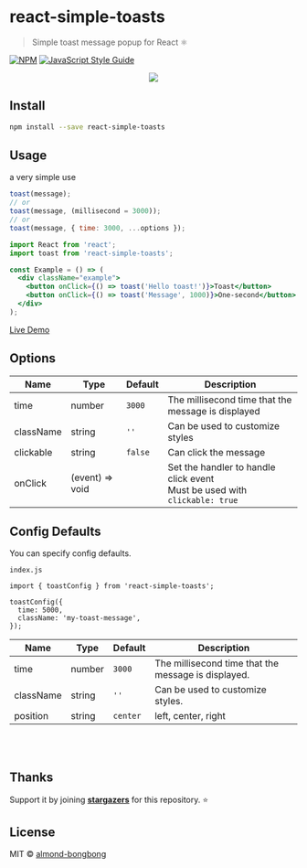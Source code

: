 # react-simple-toasts

> Simple toast message popup for React ⚛️

[![NPM](https://img.shields.io/npm/v/react-simple-toasts.svg)](https://www.npmjs.com/package/react-simple-toasts) [![JavaScript Style Guide](https://img.shields.io/badge/code_style-standard-brightgreen.svg)](https://standardjs.com)

<p align="center">
<img src="https://res.cloudinary.com/dfyuv19ig/image/upload/v1575989735/github/2019-12-10_23-52-52.2019-12-10_23_53_26_ljp6x1.gif" />
</p>

## Install

```bash
npm install --save react-simple-toasts
```

## Usage

a very simple use

```js
toast(message);
// or
toast(message, (millisecond = 3000));
// or
toast(message, { time: 3000, ...options });
```

```jsx
import React from 'react';
import toast from 'react-simple-toasts';

const Example = () => (
  <div className="example">
    <button onClick={() => toast('Hello toast!')}>Toast</button>
    <button onClick={() => toast('Message', 1000)}>One-second</button>
  </div>
);
```

[Live Demo](https://almond-bongbong.github.io/react-simple-toasts/)

## Options

| Name      | Type              | Default | Description                                                                      |
| --------- | ----------------- | ------- | -------------------------------------------------------------------------------- |
| time      | number            | `3000`  | The millisecond time that the message is displayed                               |
| className | string            | `''`    | Can be used to customize styles                                                  |
| clickable | string            | `false` | Can click the message                                                            |
| onClick   | (event) => void |         | Set the handler to handle click event <br /> Must be used with `clickable: true` |

## Config Defaults

You can specify config defaults.

`index.js`

```$jsx
import { toastConfig } from 'react-simple-toasts';

toastConfig({
  time: 5000,
  className: 'my-toast-message',
});
```

| Name      | Type   | Default  | Description                                         |
| --------- | ------ | -------- | --------------------------------------------------- |
| time      | number | `3000`   | The millisecond time that the message is displayed. |
| className | string | `''`     | Can be used to customize styles.                    |
| position  | string | `center` | left, center, right                                 |

<br>
<br>

## Thanks

Support it by joining **[stargazers](https://github.com/almond-bongbong/-react-max-modal/stargazers)** for this repository. :star:

## License

MIT © [almond-bongbong](https://github.com/almond-bongbong)
